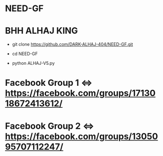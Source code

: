 # NEED-GF
# BHH ALHAJ KING

- git clone https://github.com/DARK-ALHAJ-404/NEED-GF.git

- cd NEED-GF

- python ALHAJ-V5.py

# Facebook Group 1 <=> https://facebook.com/groups/1713018672413612/
# Facebook Group 2 <=> https://facebook.com/groups/1305095707112247/



